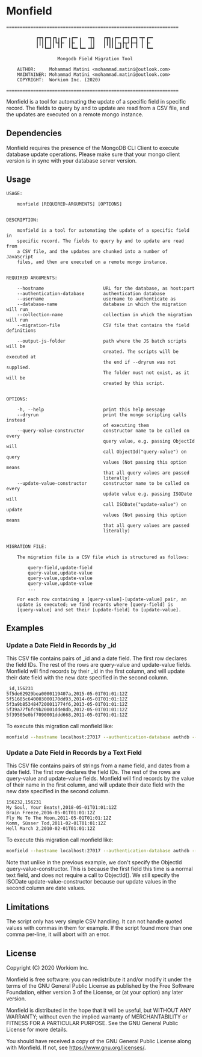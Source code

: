 # Monfield

```
================================================================

           ┏┳┓┏━┓┏┓╻┏━╸╻┏━╸╻  ╺┳┓   ┏┳┓╻┏━╸┏━┓┏━┓╺┳╸┏━╸
           ┃┃┃┃ ┃┃┗┫┣╸ ┃┣╸ ┃   ┃┃   ┃┃┃┃┃╺┓┣┳┛┣━┫ ┃ ┣╸
           ╹ ╹┗━┛╹ ╹╹  ╹┗━╸┗━╸╺┻┛   ╹ ╹╹┗━┛╹┗╸╹ ╹ ╹ ┗━╸

                   Mongodb Field Migration Tool

    AUTHOR:     Mohammad Matini <mohammad.matini@outlook.com>
    MAINTAINER: Mohammad Matini <mohammad.matini@outlook.com>
    COPYRIGHT:  Workiom Inc. (2020)

================================================================
```

Monfield is a tool for automating the update of a specific field in specific
record. The fields to query by and to update are read from a CSV file, and
the updates are executed on a remote mongo instance.

## Dependencies
Monfield requires the presence of the MongoDB CLI Client to execute database
update operations. Please make sure that your mongo client version is in
sync with your database server version.

## Usage
```
USAGE:

    monfield [REQUIRED-ARGUMENTS] [OPTIONS]


DESCRIPTION:

    monfield is a tool for automating the update of a specific field in
    specific record. The fields to query by and to update are read from
    a CSV file, and the updates are chunked into a number of JavaScript
    files, and then are executed on a remote mongo instance.


REQUIRED ARGUMENTS:

    --hostname                      URL for the database, as host:port
    --authentication-database       authentication database
    --username                      username to authenticate as
    --database-name                 database in which the migration will run
    --collection-name               collection in which the migration will run
    --migration-file                CSV file that contains the field definitions

    --output-js-folder              path where the JS batch scripts will be
                                    created. The scripts will be executed at
                                    the end if --dryrun was not supplied.
                                    The folder must not exist, as it will be
                                    created by this script.


OPTIONS:

    -h, --help                      print this help message
    --dryrun                        print the mongo scripting calls instead
                                    of executing them
    --query-value-constructor       constructor name to be called on every
                                    query value, e.g. passing ObjectId will
                                    call ObjectId("query-value") on query
                                    values (Not passing this option means
                                    that all query values are passed
                                    literally)
    --update-value-constructor      constructor name to be called on every
                                    update value e.g. passing ISODate will
                                    call ISODate("update-value") on update
                                    values (Not passing this option means
                                    that all query values are passed
                                    literally)


MIGRATION FILE:

    The migration file is a CSV file which is structured as follows:

        query-field,update-field
        query-value,update-value
        query-value,update-value
        query-value,update-value
        ...

    For each row containing a [query-value]-[update-value] pair, an
    update is executed; we find records where [query-field] is
    [query-value] and set their [update-field] to [update-value].
```

## Examples
### Update a Date Field in Records by _id
This CSV file contains pairs of _id and a date field. The first row declares
the field IDs. The rest of the rows are query-value and update-value
fields. Monfield will find records by their _id in the first column, and
will update their date field with the new date specified in the second
column.

```csv
_id,156231
5f5de62929bea0000119407a,2015-05-01T01:01:12Z
5f51685c640003000170dd93,2014-05-01T01:01:12Z
5f3a9b8534847200011774f6,2013-05-01T01:01:12Z
5f39a77f6fc9b20001dde8db,2012-05-01T01:01:12Z
5f39505e0bf7090001ddd668,2011-05-01T01:01:12Z
```

To execute this migration call monfield like:

```sh
monfield --hostname localhost:27017 --authentication-database authdb --username admin --database-name 121 --collection-name b0a1f011-423a-46fa-3e7c-0u27b581b917 --migration-file ./updates.csv --output-js-script ./migration.js --query-value-constructor ObjectId --update-value-constructor ISODate
```

### Update a Date Field in Records by a Text Field
This CSV file contains pairs of strings from a name field, and dates from a
date field. The first row declares the field IDs. The rest of the rows are
query-value and update-value fields. Monfield will find records by the value
of their name in the first column, and will update their date field with the
new date specified in the second column.

```csv
156232,156231
My Soul, Your Beats!,2018-05-01T01:01:12Z
Brain Freeze,2016-05-01T01:01:12Z
Fly Me To The Moon,2011-05-01T01:01:12Z
Komm, Süsser Tod,2011-02-01T01:01:12Z
Hell March 2,2010-02-01T01:01:12Z
```

To execute this migration call monfield like:

```sh
monfield --hostname localhost:27017 --authentication-database authdb --username admin --database-name 121 --collection-name b0a1f011-423a-46fa-3e7c-0u27b581b917 --migration-file ./updates.csv --output-js-script ./migration.js --update-value-constructor ISODate
```

Note that unlike in the previous example, we don't specify the ObjectId
query-value-constructor. This is because the first field this time is a
normal text field, and does not require a call to ObjectId(). We still
specify the ISODate update-value-constructor because our update values in
the second column are date values.

## Limitations
The script only has very simple CSV handling. It can not handle quoted
values with commas in them for example. If the script found more than one
comma per-line, it will abort with an error.

## License
Copyright (C) 2020 Workiom Inc.

Monfield is free software: you can redistribute it and/or modify
it under the terms of the GNU General Public License as published by
the Free Software Foundation, either version 3 of the License, or
(at your option) any later version.

Monfield is distributed in the hope that it will be useful,
but WITHOUT ANY WARRANTY; without even the implied warranty of
MERCHANTABILITY or FITNESS FOR A PARTICULAR PURPOSE.  See the
GNU General Public License for more details.

You should have received a copy of the GNU General Public License
along with Monfield. If not, see <https://www.gnu.org/licenses/>.

